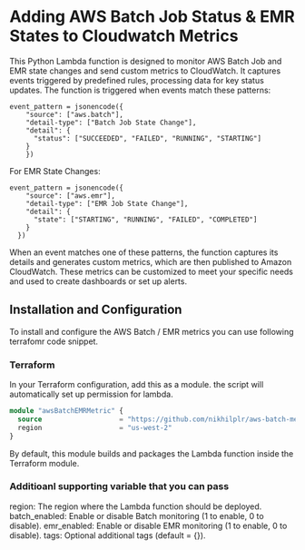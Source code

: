# Adding AWS Batch Job Status  & EMR States to Cloudwatch Metrics
 
This Python Lambda function is designed to monitor AWS Batch Job and EMR state changes and send custom metrics to CloudWatch. It captures events triggered by predefined rules, processing data for key status updates.
The function is triggered when events match these patterns:
```
event_pattern = jsonencode({
    "source": ["aws.batch"],
    "detail-type": ["Batch Job State Change"],
    "detail": {
      "status": ["SUCCEEDED", "FAILED", "RUNNING", "STARTING"]
    }
    })
```
For EMR State Changes:
```
event_pattern = jsonencode({
    "source": ["aws.emr"],
    "detail-type": ["EMR Job State Change"],
    "detail": {
      "state": ["STARTING", "RUNNING", "FAILED", "COMPLETED"]
    }
  })
```
When an event matches one of these patterns, the function captures its details and generates custom metrics, which are then published to Amazon CloudWatch. These metrics can be customized to meet your specific needs and used to create dashboards or set up alerts.
 

## Installation and Configuration

To install and configure the AWS Batch / EMR metrics you can use following terrafomr code snippet. 


### Terraform

In your Terraform configuration, add this as a module.  the script will automatically set up permission for lambda.

```terraform
module "awsBatchEMRMetric" {
  source                   = "https://github.com/nikhilplr/aws-batch-metrics.git" 
  region                   = "us-west-2"
}
```

By default, this module builds and packages the Lambda function inside the Terraform module. 

### Additioanl supporting variable that you can pass

region: The region where the Lambda function should be deployed.
batch_enabled: Enable or disable Batch monitoring (1 to enable, 0 to disable).
emr_enabled: Enable or disable EMR monitoring (1 to enable, 0 to disable).
tags: Optional additional tags (default = {}).